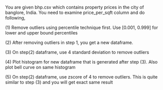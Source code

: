 You are given bhp.csv which contains property prices in the city of banglore, India. You need to examine price_per_sqft column and do following,

(1) Remove outliers using percentile technique first. Use [0.001, 0.999] for lower and upper bound percentiles

(2) After removing outliers in step 1, you get a new dataframe.

(3) On step(2) dataframe, use 4 standard deviation to remove outliers

(4) Plot histogram for new dataframe that is generated after step (3). Also plot bell curve on same histogram

(5) On step(2) dataframe, use zscore of 4 to remove outliers. This is quite similar to step (3) and you will get exact same result
